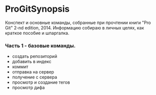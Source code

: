 # ProGitSynopsis
Конспект и основные команды, собранные при прочтении книги "Pro Git" 2-nd edition, 2014. Информацию собираю в личных целях, как краткое пособие и шпаргалка.

### Часть 1 - базовые команды.
* создать репозиторий
* добавить в индекс
* коммит
* отправка на сервер
* получение с сервера
* просмотр и создание тегов
* просмотр дифа
